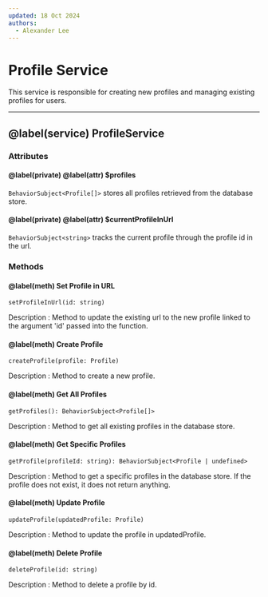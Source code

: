 ```yaml
---
updated: 18 Oct 2024
authors:
  - Alexander Lee
---
```


# Profile Service

This service is responsible for creating new profiles and managing existing profiles for users.

---

## @label(service) ProfileService

### Attributes

#### @label(private) @label(attr) $profiles

`BehaviorSubject<Profile[]>` stores all profiles retrieved from the database store.

#### @label(private) @label(attr) $currentProfileInUrl

`BehaviorSubject<string>` tracks the current profile through the profile id in the url.

### Methods

#### @label(meth) Set Profile in URL

    setProfileInUrl(id: string)

Description
: Method to update the existing url to the new profile linked to the argument 'id' passed into the function.

#### @label(meth) Create Profile

    createProfile(profile: Profile)

Description
: Method to create a new profile.

#### @label(meth) Get All Profiles

    getProfiles(): BehaviorSubject<Profile[]>

Description
: Method to get all existing profiles in the database store.

#### @label(meth) Get Specific Profiles

    getProfile(profileId: string): BehaviorSubject<Profile | undefined>

Description
: Method to get a specific profiles in the database store. If the profile does not exist, it does not return anything.

#### @label(meth) Update Profile

    updateProfile(updatedProfile: Profile)

Description
: Method to update the profile in updatedProfile.

#### @label(meth) Delete Profile

    deleteProfile(id: string)

Description
: Method to delete a profile by id.
